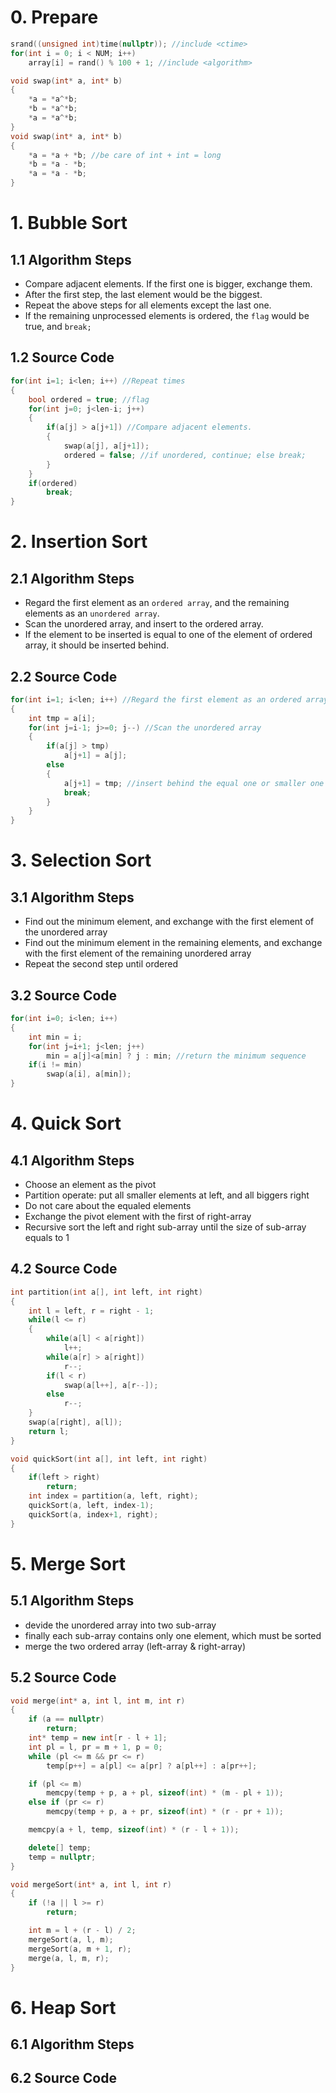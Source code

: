 # 0. Prepare
```cpp
srand((unsigned int)time(nullptr)); //include <ctime>
for(int i = 0; i < NUM; i++)
    array[i] = rand() % 100 + 1; //include <algorithm>
```
```cpp
void swap(int* a, int* b)
{
    *a = *a^*b;
    *b = *a^*b;
    *a = *a^*b;
}
void swap(int* a, int* b)
{
    *a = *a + *b; //be care of int + int = long
    *b = *a - *b;
    *a = *a - *b;
}
```
# 1. Bubble Sort
## 1.1 Algorithm Steps
* Compare adjacent elements. If the first one is bigger, exchange them.
* After the first step, the last element would be the biggest.
* Repeat the above steps for all elements except the last one.
* If the remaining unprocessed elements is ordered, the `flag` would be true, and `break;`
## 1.2 Source Code
```cpp
for(int i=1; i<len; i++) //Repeat times
{
    bool ordered = true; //flag
    for(int j=0; j<len-i; j++)
    {
        if(a[j] > a[j+1]) //Compare adjacent elements.
        {
            swap(a[j], a[j+1]);
            ordered = false; //if unordered, continue; else break;
        }
    }
    if(ordered)
        break;
}
```
# 2. Insertion Sort
## 2.1 Algorithm Steps
* Regard the first element as an `ordered array`, and the remaining elements as an `unordered array`.
* Scan the unordered array, and insert to the ordered array.
* If the  element to be inserted is equal to one of the element of ordered array, it should be inserted behind.
## 2.2 Source Code
```cpp
for(int i=1; i<len; i++) //Regard the first element as an ordered array
{
    int tmp = a[i];
    for(int j=i-1; j>=0; j--) //Scan the unordered array
    {
        if(a[j] > tmp)
            a[j+1] = a[j];
        else
        {
            a[j+1] = tmp; //insert behind the equal one or smaller one
            break;
        }
    }
}
```
# 3. Selection Sort
## 3.1 Algorithm Steps
* Find out the minimum element, and exchange with the first element of the unordered array
* Find out the minimum element in the remaining elements, and exchange with the first element of the remaining unordered array
* Repeat the second step until ordered
## 3.2 Source Code
```cpp
for(int i=0; i<len; i++)
{
    int min = i;
    for(int j=i+1; j<len; j++)
        min = a[j]<a[min] ? j : min; //return the minimum sequence
    if(i != min)
        swap(a[i], a[min]);
}
``` 
# 4. Quick Sort
## 4.1 Algorithm Steps
* Choose an element as the pivot
* Partition operate: put all smaller elements at left, and all biggers right
* Do not care about the equaled elements
* Exchange the pivot element with the first of right-array
* Recursive sort the left and right sub-array until the size of sub-array equals to 1
## 4.2 Source Code
```cpp
int partition(int a[], int left, int right)
{
    int l = left, r = right - 1;
    while(l <= r)
    {
        while(a[l] < a[right])
            l++;
        while(a[r] > a[right])
            r--;
        if(l < r)
            swap(a[l++], a[r--]);
        else
            r--;
    }
    swap(a[right], a[l]);
    return l;
}

void quickSort(int a[], int left, int right)
{
    if(left > right)
        return;
    int index = partition(a, left, right);
    quickSort(a, left, index-1);
    quickSort(a, index+1, right);
}
```
# 5. Merge Sort
## 5.1 Algorithm Steps
* devide the unordered array into two sub-array
* finally each sub-array contains only one element, which must be sorted
* merge the two ordered array (left-array & right-array)
## 5.2 Source Code
```cpp
void merge(int* a, int l, int m, int r)
{
    if (a == nullptr)
        return;
    int* temp = new int[r - l + 1];
    int pl = l, pr = m + 1, p = 0;
    while (pl <= m && pr <= r)
        temp[p++] = a[pl] <= a[pr] ? a[pl++] : a[pr++];

    if (pl <= m)
        memcpy(temp + p, a + pl, sizeof(int) * (m - pl + 1));
    else if (pr <= r)
        memcpy(temp + p, a + pr, sizeof(int) * (r - pr + 1));

    memcpy(a + l, temp, sizeof(int) * (r - l + 1));

    delete[] temp;
    temp = nullptr;
}

void mergeSort(int* a, int l, int r)
{
    if (!a || l >= r)
        return;

    int m = l + (r - l) / 2;
    mergeSort(a, l, m);
    mergeSort(a, m + 1, r);
    merge(a, l, m, r);
}
```
# 6. Heap Sort
## 6.1 Algorithm Steps
## 6.2 Source Code
